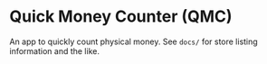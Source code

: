 # Quick Money Counter (QMC)

An app to quickly count physical money.
See `docs/` for store listing information and the like.